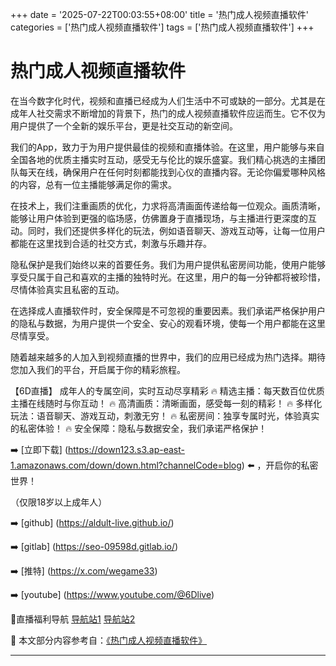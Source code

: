 +++
date = '2025-07-22T00:03:55+08:00'
title = '热门成人视频直播软件'
categories = ['热门成人视频直播软件']
tags = ['热门成人视频直播软件']
+++

# 热门成人视频直播软件

在当今数字化时代，视频和直播已经成为人们生活中不可或缺的一部分。尤其是在成年人社交需求不断增加的背景下，热门的成人视频直播软件应运而生。它不仅为用户提供了一个全新的娱乐平台，更是社交互动的新空间。

我们的App，致力于为用户提供最佳的视频和直播体验。在这里，用户能够与来自全国各地的优质主播实时互动，感受无与伦比的娱乐盛宴。我们精心挑选的主播团队每天在线，确保用户在任何时刻都能找到心仪的直播内容。无论你偏爱哪种风格的内容，总有一位主播能够满足你的需求。

在技术上，我们注重画质的优化，力求将高清画面传递给每一位观众。画质清晰，能够让用户体验到更强的临场感，仿佛置身于直播现场，与主播进行更深度的互动。同时，我们还提供多样化的玩法，例如语音聊天、游戏互动等，让每一位用户都能在这里找到合适的社交方式，刺激与乐趣并存。

隐私保护是我们始终以来的首要任务。我们为用户提供私密房间功能，使用户能够享受只属于自己和喜欢的主播的独特时光。在这里，用户的每一分钟都将被珍惜，尽情体验真实且私密的互动。

在选择成人直播软件时，安全保障是不可忽视的重要因素。我们承诺严格保护用户的隐私与数据，为用户提供一个安全、安心的观看环境，使每一个用户都能在这里尽情享受。

随着越来越多的人加入到视频直播的世界中，我们的应用已经成为热门选择。期待您加入我们的平台，开启属于你的精彩旅程。

【6D直播】
成年人的专属空间，实时互动尽享精彩
🔥 精选主播：每天数百位优质主播在线随时与你互动！
🔥 高清画质：清晰画面，感受每一刻的精彩！
🔥 多样化玩法：语音聊天、游戏互动，刺激无穷！
🔥 私密房间：独享专属时光，体验真实的私密体验！
🔥 安全保障：隐私与数据安全，我们承诺严格保护！

➡️ [立即下载] (https://down123.s3.ap-east-1.amazonaws.com/down/down.html?channelCode=blog) ⬅️ ，开启你的私密世界！

（仅限18岁以上成年人）

➡️ [github] (https://aldult-live.github.io/)

➡️ [gitlab] (https://seo-09598d.gitlab.io/)

➡️ [推特] (https://x.com/wegame33)

➡️ [youtube] (https://www.youtube.com/@6Dlive)

🔞直播福利导航 [导航站1](https://webstack-86085a.gitlab.io/) [导航站2](https://onlygit123-2.github.io/)


📘 本文部分内容参考自：[《热门成人视频直播软件》](https://github.com/tata25721/tata)

---
